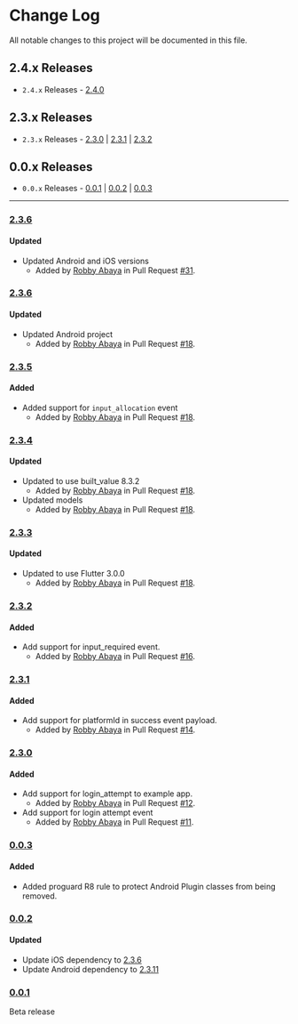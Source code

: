 # Change Log

All notable changes to this project will be documented in this file.

## 2.4.x Releases
- `2.4.x` Releases - [2.4.0](#240)

## 2.3.x Releases
- `2.3.x` Releases - [2.3.0](#230) | [2.3.1](#231) | [2.3.2](#232)

## 0.0.x Releases
- `0.0.x` Releases - [0.0.1](#001) | [0.0.2](#002) | [0.0.3](#003)

---

### [2.3.6](https://github.com/underdog-tech/pinwheel-flutter-sdk/releases/tag/2.3.6)

#### Updated
- Updated Android and iOS versions
  - Added by [Robby Abaya](https://github.com/rawbee) in Pull Request [#31](https://github.com/underdog-tech/pinwheel-flutter-sdk/pull/31).

### [2.3.6](https://github.com/underdog-tech/pinwheel-flutter-sdk/releases/tag/2.3.6)

#### Updated
- Updated Android project
  - Added by [Robby Abaya](https://github.com/rawbee) in Pull Request [#18](https://github.com/underdog-tech/pinwheel-flutter-sdk/pull/25).

### [2.3.5](https://github.com/underdog-tech/pinwheel-flutter-sdk/releases/tag/2.3.5)

#### Added
- Added support for `input_allocation` event
  - Added by [Robby Abaya](https://github.com/rawbee) in Pull Request [#18](https://github.com/underdog-tech/pinwheel-flutter-sdk/pull/23).

### [2.3.4](https://github.com/underdog-tech/pinwheel-flutter-sdk/releases/tag/2.3.4)

#### Updated
- Updated to use built_value 8.3.2
  - Added by [Robby Abaya](https://github.com/rawbee) in Pull Request [#18](https://github.com/underdog-tech/pinwheel-flutter-sdk/pull/20).
- Updated models
  - Added by [Robby Abaya](https://github.com/rawbee) in Pull Request [#18](https://github.com/underdog-tech/pinwheel-flutter-sdk/pull/21).

### [2.3.3](https://github.com/underdog-tech/pinwheel-flutter-sdk/releases/tag/2.3.3)

#### Updated
- Updated to use Flutter 3.0.0
  - Added by [Robby Abaya](https://github.com/rawbee) in Pull Request [#18](https://github.com/underdog-tech/pinwheel-flutter-sdk/pull/18).

### [2.3.2](https://github.com/underdog-tech/pinwheel-flutter-sdk/releases/tag/2.3.2)

#### Added
- Add support for input_required event.
  - Added by [Robby Abaya](https://github.com/rawbee) in Pull Request [#16](https://github.com/underdog-tech/pinwheel-flutter-sdk/pull/16).

### [2.3.1](https://github.com/underdog-tech/pinwheel-flutter-sdk/releases/tag/2.3.1)

#### Added
- Add support for platformId in success event payload.
  - Added by [Robby Abaya](https://github.com/rawbee) in Pull Request [#14](https://github.com/underdog-tech/pinwheel-flutter-sdk/pull/14).

### [2.3.0](https://github.com/underdog-tech/pinwheel-flutter-sdk/releases/tag/2.3.0)

#### Added
- Add support for login_attempt to example app.
  - Added by [Robby Abaya](https://github.com/rawbee) in Pull Request [#12](https://github.com/underdog-tech/pinwheel-flutter-sdk/pull/12).
- Add support for login attempt event
  - Added by [Robby Abaya](https://github.com/rawbee) in Pull Request [#11](https://github.com/underdog-tech/pinwheel-flutter-sdk/pull/11).

### [0.0.3](https://github.com/underdog-tech/pinwheel-flutter-sdk/releases/tag/0.0.3)

#### Added
- Added proguard R8 rule to protect Android Plugin classes from being removed.

### [0.0.2](https://github.com/underdog-tech/pinwheel-flutter-sdk/releases/tag/0.0.2)

#### Updated
- Update iOS dependency to [2.3.6](https://github.com/underdog-tech/pinwheel-ios-sdk/releases)
- Update Android dependency to [2.3.11](https://github.com/underdog-tech/pinwheel-android-sdk/releases)

### [0.0.1](https://github.com/underdog-tech/pinwheel-flutter-sdk/releases/tag/0.0.1)
Beta release
